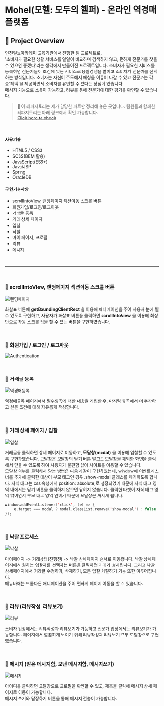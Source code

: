 # Mohel(모헬: 모두의 헬퍼) - 온라인 역경매 플랫폼
## 🌟 Project Overview
인천일보아카데미 교육기관에서 진행한 팀 프로젝트로, <br>
'소비자가 필요한 생활 서비스를 일일이 비교하며 검색하지 않고, 편하게 전문가를 찾을 수 있으면 좋겠다'라는 생각에서 만들어진 프로젝트입니다. 소비자가 필요한 서비스를 등록하면 전문가들이 조건에 맞는 서비스로 응찰경쟁을 벌이고 소비자가 전문가를 선택하는 방식입니다. 소비자는 자신이 주도해서 매칭을 이끌어 나갈 수 있고 전문가는 각종'혜택'을 제공하면서 소비자를 유인할 수 있다는 장점이 있습니다. <br>
메시지 기능으로 소통이 가능하고, 리뷰를 통해 전문가에 대한 평가를 확인할 수 있습니다. <br>
 > 🚀 이 레파지토리는 제가 담당한 파트만 정리해 놓은 곳입니다. 팀원들과 함께한 레파지토리는 아래 링크에서 확인 가능합니다. <br>
 [Click here to check](https://github.com/SookyeongLee/BAO)
 
 <br>
 
#### 사용기술
* HTML5 / CSS3
* SCSS(BEM 활용)
* JavaScript(ES6+)
* Java/JSP
* Spring
* OracleDB 
#### 구현기능사항
* scrollIntoView, 랜딩페이지 섹션이동 스크롤 버튼
* 회원가입/로그인/로그아웃
* 거래글 등록
* 거래 상세 페이지
* 입찰
* 낙찰
* 마이 페이지, 프로필
* 리뷰
* 메시지
<br>

---

<br>

### 🌟 scrollIntoView, 랜딩페이지 섹션이동 스크롤 버튼
![랜딩페이지](https://user-images.githubusercontent.com/74999421/115503645-bab0eb80-a2b1-11eb-9964-42e0926584f2.gif)

화살표 버튼에 **getBoundingClientRect** 을 이용해 애니메이션을 주어 사용자 눈에 띌 수 있도록  구현하고, 사용자가 화살표 버튼을 클릭하면 **scrollIntoView** 을 이용해 최상단으로 자동 스크롤 업을 할 수 있는 버튼을 구현하였습니다.
 
<br>
 
### 🌟 회원가입 / 로그인 / 로그아웃
![Authentication](https://user-images.githubusercontent.com/74999421/115509538-86412d80-a2b9-11eb-859b-1292e6bb5114.gif)
 
 <br>
 
 ### 🌟 거래글 등록
![역경매등록](https://user-images.githubusercontent.com/74999421/115650820-f48efa00-a364-11eb-8b4e-b8f6a303003f.gif)

 역경매등록 페이지에서 필수항목에 대한 내용을 기입한 후, 마지막 항목에서 더 추가하고 싶은 조건에 대해 자유롭게 작성합니다.
 
 <br>
 
### 🌟 거래 상세 페이지 / 입찰
![입찰](https://user-images.githubusercontent.com/74999421/115520473-29e40b00-a2c5-11eb-9919-c748ef77ab4b.gif)
 
거래글을 클릭하면 상세 페이지로 이동하고, **모달창(modal)** 을 이용해 입찰할 수 있도록 구현하였습니다. 모달창은 모달창의 닫기 버튼 말고도 모달창을 제외한 화면을 클릭해서 닫을 수 있도록 하여 사용자가 불편함 없이 사이트를 이용할 수 있습니다. <br>
모달창 외부를 클릭해서 닫는 방법은 다음과 같이 구현하였는데, window에 이벤트리스너를 추가해 클릭한 대상이 부모 태그인 경우 .show-modal 클래스를 제거하도록 합니다. 자식 태그는 css 속성에서 position: absolute;로 설정되었기 때문에 자식 태그 영역 내에서는 닫기 버튼을 클릭하지 않으면 닫히지 않습니다. 클릭한 타겟이 자식 태그 영역 밖이면서 부모 태그 영역 안이기 때문에 모달창은 꺼지게 됩니다.
```swift
window.addEventListener('click', (e) => {
    e.target === modal ? modal.classList.remove('show-modal') : false
});
```

<br>

### 🌟 낙찰 프로세스
![낙찰](https://user-images.githubusercontent.com/74999421/115652863-06729c00-a369-11eb-9439-962c95812a9d.gif)

마이페이지 -> 거래상태(진행전) -> 낙찰 상세페이지 순서로 이동합니다. 낙찰 상세페이지에서 원하는 입찰자를 선택하는 버튼을 클릭하면 거래가 성사됩니다. 그리고 낙찰 상세페이지에서 거래글 수정하기, 삭제하기, 모든 입찰 거절하기 기능 또한 이루어집니다. <br>
메뉴바에는 드롭다운 애니메이션을 주어 편하게 페이지 이동을 할 수 있습니다.
 
 <br>
 
### 🌟 리뷰 (리뷰작성, 리뷰보기)
![리뷰](https://user-images.githubusercontent.com/74999421/115520545-3b2d1780-a2c5-11eb-8e1f-30abae1f2ae5.gif)
 
소비자 입장에서는 리뷰작성과 리뷰보기가 가능하고 전문가 입장에서는 리뷰보기가 가능합니다. 페이지에서 깔끔하게 보이기 위해 리뷰작성과 리뷰보기 모두 모달창으로 구현했습니다. 

<br>
 
### 🌟 메시지 (받은 메시지함, 보낸 메시지함, 메시지쓰기)
![메시지](https://user-images.githubusercontent.com/74999421/115526990-95c97200-a2cb-11eb-8fb7-c8686f67cada.gif)

아이디를 클릭하면 모달창으로 프로필을 확인할 수 있고, 제목을 클릭해 메시지 상세 페이지로 이동이 가능합니다. <br>
메시지 쓰기와 답장하기 버튼을 통해 메시지 전송이 가능합니다.

<br>
